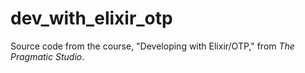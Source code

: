 # dev_with_elixir_otp
Source code from the course, "Developing with Elixir/OTP," from _The Pragmatic Studio_.
